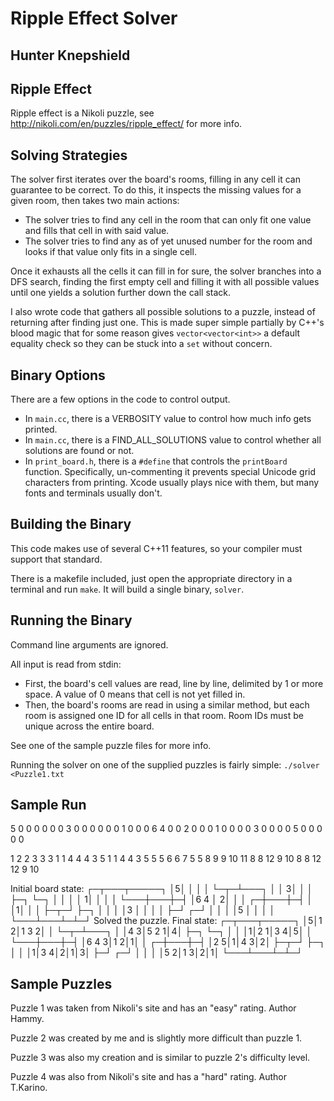 # Ripple Effect Solver
## Hunter Knepshield

## Ripple Effect
Ripple effect is a Nikoli puzzle, see
http://nikoli.com/en/puzzles/ripple_effect/ for more info.

## Solving Strategies
The solver first iterates over the board's rooms, filling in any cell it can
guarantee to be correct. To do this, it inspects the missing values for a given
room, then takes two main actions:
- The solver tries to find any cell in the room that can only fit one value and
fills that cell in with said value.
- The solver tries to find any as of yet unused number for the room and looks if
that value only fits in a single cell.

Once it exhausts all the cells it can fill in for sure, the solver branches into
a DFS search, finding the first empty cell and filling it with all possible
values until one yields a solution further down the call stack.

I also wrote code that gathers all possible solutions to a puzzle, instead of
returning after finding just one. This is made super simple partially by C++'s
blood magic that for some reason gives `vector<vector<int>>` a default equality
check so they can be stuck into a `set` without concern.

## Binary Options
There are a few options in the code to control output.
- In `main.cc`, there is a VERBOSITY value to control how much info gets 
printed.
- In `main.cc`, there is a FIND_ALL_SOLUTIONS value to control whether all
solutions are found or not.
- In `print_board.h`, there is a `#define` that controls the `printBoard`
function. Specifically, un-commenting it prevents special Unicode grid
characters from printing. Xcode usually plays nice with them, but many fonts and
terminals usually don't.

## Building the Binary
This code makes use of several C++11 features, so your compiler must support
that standard.

There is a makefile included, just open the appropriate directory in a terminal
and run `make`. It will build a single binary, `solver`.

## Running the Binary
Command line arguments are ignored.

All input is read from stdin:
- First, the board's cell values are read, line by line, delimited by 1 or more
space. A value of 0 means that cell is not yet filled in.
- Then, the board's rooms are read in using a similar method, but each room is
assigned one ID for all cells in that room. Room IDs must be unique across the
entire board.

See one of the sample puzzle files for more info.

Running the solver on one of the supplied puzzles is fairly simple:
`./solver <Puzzle1.txt`

## Sample Run
5 0 0 0 0 0
0 3 0 0 0 0
0 0 1 0 0 0
6 4 0 0 2 0
0 0 1 0 0 0
0 3 0 0 0 0
5 0 0 0 0 0

1  2  2  3  3  3
1  1  4  4  4  3
5  1  1  4  4  3
5  5  5  6  6  7
5  5  8  9  9 10
11  8  8 12  9 10
8  8 12 12  9 10

Initial board state:
┌─┬───┬─────┐
│5│   │     │
│ └─┬─┴───┐ │
│  3│     │ │
├─┐ └─┐   │ │
│ │  1│   │ │
│ └───┼───┼─┤
│6 4  │  2│ │
│   ┌─┼───┼─┤
│   │1│   │ │
├─┬─┘ ├─┐ │ │
│ │3  │ │ │ │
├─┘ ┌─┘ │ │ │
│5  │   │ │ │
└───┴───┴─┴─┘
Solved the puzzle. Final state:
┌─┬───┬─────┐
│5│1 2│1 3 2│
│ └─┬─┴───┐ │
│4 3│5 2 1│4│
├─┐ └─┐   │ │
│1│2 1│3 4│5│
│ └───┼───┼─┤
│6 4 3│1 2│1│
│   ┌─┼───┼─┤
│2 5│1│4 3│2│
├─┬─┘ ├─┐ │ │
│1│3 4│2│1│3│
├─┘ ┌─┘ │ │ │
│5 2│1 3│2│1│
└───┴───┴─┴─┘

## Sample Puzzles
Puzzle 1 was taken from Nikoli's site and has an "easy" rating. Author Hammy.

Puzzle 2 was created by me and is slightly more difficult than puzzle 1.

Puzzle 3 was also my creation and is similar to puzzle 2's difficulty level.

Puzzle 4 was also from Nikoli's site and has a "hard" rating. Author T.Karino.
